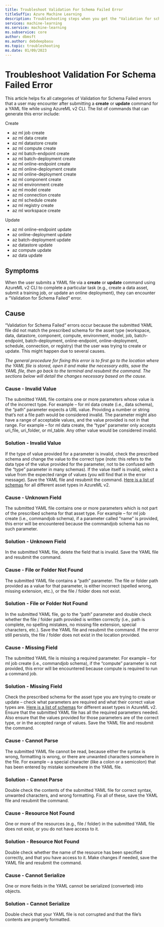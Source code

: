 ```yaml
---
title: Troubleshoot Validation For Schema Failed Error
titleSuffix: Azure Machine Learning
description: Troubleshooting steps when you get the "Validation for schema failed" error message in AzureML v2 CLI 
services: machine-learning
ms.service: machine-learning
ms.subservice: core
author: dbmsft
ms.author: debdeepbasu
ms.topic: troubleshooting 
ms.date: 01/09/2023
---
```


# Troubleshoot Validation For Schema Failed Error

This article helps fix all categories of Validation for Schema Failed errors that a user may encounter after submitting a **create** or **update** command for a YAML file while using AzureML v2 CLI. The list of commands that can generate this error include:

Create
* az ml job create
* az ml data create
* az ml datastore create
* az ml compute create
* az ml batch-endpoint create
* az ml batch-deployment create
* az ml online-endpoint create
* az ml online-deployment create
* az ml online-deployment create
* az ml component create
* az ml environment create
* az ml model create
* az ml connection create
* az ml schedule create
* az ml registry create
* az ml workspace create

Update
* az ml online-endpoint update
* az online-deployment update
* az batch-deployment update
* az datastore update
* az compute update
* az data update

## Symptoms

When the user submits a YAML file via a **create** or **update** command using AzureML v2 CLI to complete a particular task (e.g., create a data asset, submit a training job, or update an online deployment), they can encounter a “Validation for Schema Failed” error. 

## Cause

“Validation for Schema Failed” errors occur because the submitted YAML file did not match the prescribed schema for the asset type (workspace, data, datastore, component, compute, environment, model, job, batch-endpoint, batch-deployment, online-endpoint, online-deployment, schedule, connection, or registry) that the user was trying to create or update. This might happen due to several causes. 

*The general procedure for fixing this error is to first go to the location where the YAML file is stored, open it and make the necessary edits, save the YAML file, then go back to the terminal and resubmit the command. The sections below will detail the changes necessary based on the cause.*

### Cause - Invalid Value

The submitted YAML file contains one or more parameters whose value is of the incorrect type. For example – for ml data create (i.e., data schema), the “path” parameter expects a URL value. Providing a number or string that’s not a file path would be considered invalid. The parameter might also have a range of acceptable values, and the value provided is not in that range. For example – for ml data create, the “type” parameter only accepts uri_file, uri_folder, or ml_table. Any other value would be considered invalid. 

### Solution - Invalid Value

If the type of value provided for a parameter is invalid, check the prescribed schema and change the value to the correct type (note: this refers to the data type of the value provided for the parameter, not to be confused with the “type” parameter in many schemas). If the value itself is invalid, select a value from the expected range of values (you will find that in the error message). Save the YAML file and resubmit the command. [Here is a list of schemas](reference-yaml-overview.md) for all different asset types in AzureML v2.

### Cause - Unknown Field

The submitted YAML file contains one or more parameters which is not part of the prescribed schema for that asset type. For example – for ml job create (i.e., commandjob schema), if a parameter called “name” is provided, this error will be encountered because the commandjob schema has no such parameter.

### Solution - Unknown Field

In the submitted YAML file, delete the field that is invalid. Save the YAML file and resubmit the command.

### Cause - File or Folder Not Found

The submitted YAML file contains a “path” parameter. The file or folder path provided as a value for that parameter, is either incorrect (spelled wrong, missing extension, etc.), or the file / folder does not exist.

### Solution - File or Folder Not Found

In the submitted YAML file, go to the “path” parameter and double check whether the file / folder path provided is written correctly (i.e., path is complete, no spelling mistakes, no missing file extension, special characters, etc.). Save the YAML file and resubmit the command. If the error still persists, the file / folder does not exist in the location provided.

### Cause - Missing Field

The submitted YAML file is missing a required parameter. For example – for ml job create (i.e., commandjob schema), if the “compute” parameter is not provided, this error will be encountered because compute is required to run a command job. 

### Solution - Missing Field

Check the prescribed schema for the asset type you are trying to create or update – check what parameters are required and what their correct value types are. [Here is a list of schemas](reference-yaml-overview.md) for different asset types in AzureML v2. Ensure that the submitted YAML file has all the required parameters needed. Also ensure that the values provided for those parameters are of the correct type, or in the accepted range of values. Save the YAML file and resubmit the command.

### Cause - Cannot Parse

The submitted YAML file cannot be read, because either the syntax is wrong, formatting is wrong, or there are unwanted characters somewhere in the file. For example – a special character (like a colon or a semicolon) that has been entered by mistake somewhere in the YAML file. 

### Solution - Cannot Parse

Double check the contents of the submitted YAML file for correct syntax, unwanted characters, and wrong formatting. Fix all of these, save the YAML file and resubmit the command.

### Cause - Resource Not Found

One or more of the resources (e.g., file / folder) in the submitted YAML file does not exist, or you do not have access to it. 

### Solution - Resource Not Found

Double check whether the name of the resource has been specified correctly, and that you have access to it. Make changes if needed, save the YAML file and resubmit the command. 

### Cause - Cannot Serialize

One or more fields in the YAML cannot be serialized (converted) into objects.

### Solution - Cannot Serialize

Double check that your YAML file is not corrupted and that the file’s contents are properly formatted.
